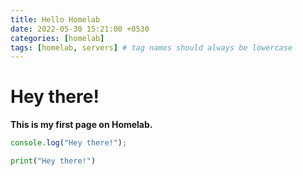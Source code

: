 ```yaml
---
title: Hello Homelab
date: 2022-05-30 15:21:00 +0530
categories: [homelab]
tags: [homelab, servers] # tag names should always be lowercase
---
```


# Hey there!

<!-- bold text -->

**This is my first page on Homelab.**

```javascript
console.log("Hey there!");
```

```python
print("Hey there!")
```
